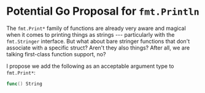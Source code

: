 # Potential Go Proposal for `fmt.Println`

The `fmt.Print*` family of functions are already very aware and magical
when it comes to printing things as strings --- particularly with the
`fmt.Stringer` interface. But what about bare stringer functions that
don't associate with a specific struct? Aren't they also things? After
all, we are talking first-class function support, no?

I propose we add the following as an acceptable argument type to
`fmt.Print*`:

```go
func() String
```
